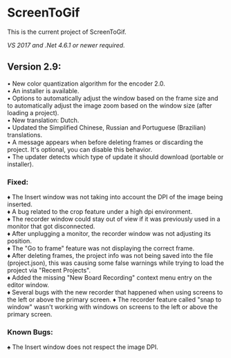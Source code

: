 ﻿# ScreenToGif  

This is the current project of ScreenToGif.  

_VS 2017 and .Net 4.6.1 or newer required._


## Version 2.9:

• New color quantization algorithm for the encoder 2.0.  
• An installer is available.  
• Options to automatically adjust the window based on the frame size and to automatically adjust the image zoom based on the window size (after loading a project).   
• New translation: Dutch.  
• Updated the Simplified Chinese, Russian and Portuguese (Brazilian) translations.  
• A message appears when before deleting frames or discarding the project. It's optional, you can disable this behavior.  
• The updater detects which type of update it should download (portable or installer).  

### Fixed:

♦ The Insert window was not taking into account the DPI of the image being inserted.  
♦ A bug related to the crop feature under a high dpi environment.   
♦ The recorder window could stay out of view if it was previously used in a monitor that got disconnected.  
♦ After unplugging a monitor, the recorder window was not adjusting its position.  
♦ The "Go to frame" feature was not displaying the correct frame.  
♦ After deleting frames, the project info was not being saved into the file (project.json), this was causing some false warnings while trying to load the project via "Recent Projects".  
♦ Added the missing "New Board Recording" context menu entry on the editor window.  
♦ Several bugs with the new recorder that happened when using screens to the left or above the primary screen.
♦ The recorder feature called "snap to window" wasn't working with windows on screens to the left or above the primary screen.

### Known Bugs:

♠ The Insert window does not respect the image DPI. 